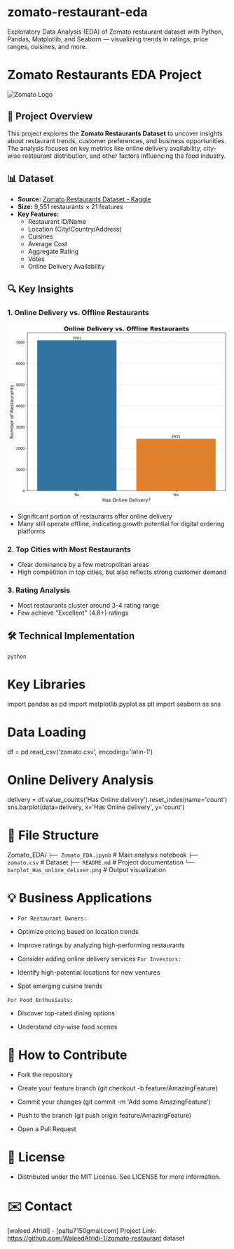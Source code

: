 # zomato-restaurant-eda
Exploratory Data Analysis (EDA) of Zomato restaurant dataset with Python, Pandas, Matplotlib, and Seaborn — visualizing trends in ratings, price ranges, cuisines, and more.


# Zomato Restaurants EDA Project

![Zomato Logo](https://b.zmtcdn.com/web_assets/b40b97e677bc7b2ca77c58c61db266fe1603954218.png)

## 📌 Project Overview
This project explores the **Zomato Restaurants Dataset** to uncover insights about restaurant trends, customer preferences, and business opportunities. The analysis focuses on key metrics like online delivery availability, city-wise restaurant distribution, and other factors influencing the food industry.

## 📊 Dataset
- **Source:** [Zomato Restaurants Dataset - Kaggle](https://www.kaggle.com/datasets/shrutimehta/zomato-restaurants-data)
- **Size:** 9,551 restaurants × 21 features
- **Key Features:** 
  - Restaurant ID/Name
  - Location (City/Country/Address)
  - Cuisines
  - Average Cost
  - Aggregate Rating
  - Votes
  - Online Delivery Availability

## 🔍 Key Insights

### 1. Online Delivery vs. Offline Restaurants
![Online Delivery Bar Plot](plots/barplot_Has_online_delivery.png)
- Significant portion of restaurants offer online delivery
- Many still operate offline, indicating growth potential for digital ordering platforms

### 2. Top Cities with Most Restaurants
- Clear dominance by a few metropolitan areas
- High competition in top cities, but also reflects strong customer demand

### 3. Rating Analysis
- Most restaurants cluster around 3-4 rating range
- Few achieve "Excellent" (4.8+) ratings

## 🛠️ Technical Implementation
```python```
# Key Libraries
import pandas as pd
import matplotlib.pyplot as plt
import seaborn as sns

# Data Loading
df = pd.read_csv('zomato.csv', encoding='latin-1')



# Online Delivery Analysis
delivery = df.value_counts('Has Online delivery').reset_index(name='count')
sns.barplot(data=delivery, x='Has Online delivery', y='count')


# 📂 File Structure

Zomato_EDA/
```├── Zomato_EDA.ipynb```       # Main analysis notebook
```├── zomato.csv```             # Dataset
```├── README.md```              # Project documentation
```└── barplot_Has_online_deliver.png```  # Output visualization

# 💡 Business Applications
- ```For Restaurant Owners:```

- Optimize pricing based on location trends

- Improve ratings by analyzing high-performing restaurants

- Consider adding online delivery services
```For Investors:```

- Identify high-potential locations for new ventures

- Spot emerging cuisine trends

```For Food Enthusiasts:```

- Discover top-rated dining options

- Understand city-wise food scenes

 # 🤝 How to Contribute
- Fork the repository

- Create your feature branch (git checkout -b feature/AmazingFeature)

- Commit your changes (git commit -m 'Add some AmazingFeature')

- Push to the branch (git push origin feature/AmazingFeature)

- Open a Pull Request

# 📜 License
- Distributed under the MIT License. See LICENSE for more information.

 # ✉️ Contact
[waleed Afridi] - [paltu7150gmail.com]
Project Link: https://github.com/WaleedAfridi-1/zomato-restaurant dataset
